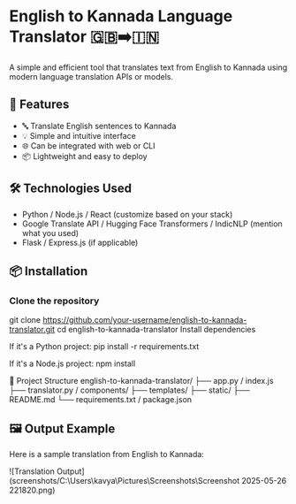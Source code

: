 # English to Kannada Language Translator 🇬🇧➡️🇮🇳

A simple and efficient tool that translates text from English to Kannada using modern language translation APIs or models.

## 🚀 Features

- 🔤 Translate English sentences to Kannada
- 💡 Simple and intuitive interface
- 🌐 Can be integrated with web or CLI
- 📦 Lightweight and easy to deploy

## 🛠️ Technologies Used

- Python / Node.js / React (customize based on your stack)
- Google Translate API / Hugging Face Transformers / IndicNLP (mention what you used)
- Flask / Express.js (if applicable)

## 📦 Installation

### Clone the repository

git clone https://github.com/your-username/english-to-kannada-translator.git
cd english-to-kannada-translator
Install dependencies

If it's a Python project:
pip install -r requirements.txt

If it's a Node.js project:
npm install

📁 Project Structure
english-to-kannada-translator/
├── app.py / index.js
├── translator.py / components/
├── templates/
├── static/
├── README.md
└── requirements.txt / package.json

## 🖼️ Output Example

Here is a sample translation from English to Kannada:

![Translation Output](screenshots/C:\Users\kavya\Pictures\Screenshots\Screenshot 2025-05-26 221820.png)


